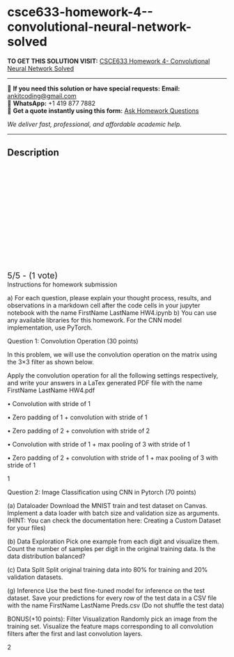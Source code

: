 # csce633-homework-4--convolutional-neural-network-solved
**TO GET THIS SOLUTION VISIT:** [CSCE633 Homework 4- Convolutional Neural Network Solved](https://www.ankitcodinghub.com/product/homework-4-convolutional-neural-network/)


---

📩 **If you need this solution or have special requests:** **Email:** ankitcoding@gmail.com  
📱 **WhatsApp:** +1 419 877 7882  
📄 **Get a quote instantly using this form:** [Ask Homework Questions](https://www.ankitcodinghub.com/services/ask-homework-questions/)

*We deliver fast, professional, and affordable academic help.*

---

<h2>Description</h2>



<div class="kk-star-ratings kksr-auto kksr-align-center kksr-valign-top" data-payload="{&quot;align&quot;:&quot;center&quot;,&quot;id&quot;:&quot;127245&quot;,&quot;slug&quot;:&quot;default&quot;,&quot;valign&quot;:&quot;top&quot;,&quot;ignore&quot;:&quot;&quot;,&quot;reference&quot;:&quot;auto&quot;,&quot;class&quot;:&quot;&quot;,&quot;count&quot;:&quot;1&quot;,&quot;legendonly&quot;:&quot;&quot;,&quot;readonly&quot;:&quot;&quot;,&quot;score&quot;:&quot;5&quot;,&quot;starsonly&quot;:&quot;&quot;,&quot;best&quot;:&quot;5&quot;,&quot;gap&quot;:&quot;4&quot;,&quot;greet&quot;:&quot;Rate this product&quot;,&quot;legend&quot;:&quot;5\/5 - (1 vote)&quot;,&quot;size&quot;:&quot;24&quot;,&quot;title&quot;:&quot;CSCE633 Homework 4- Convolutional Neural Network Solved&quot;,&quot;width&quot;:&quot;138&quot;,&quot;_legend&quot;:&quot;{score}\/{best} - ({count} {votes})&quot;,&quot;font_factor&quot;:&quot;1.25&quot;}">

<div class="kksr-stars">

<div class="kksr-stars-inactive">
            <div class="kksr-star" data-star="1" style="padding-right: 4px">


<div class="kksr-icon" style="width: 24px; height: 24px;"></div>
        </div>
            <div class="kksr-star" data-star="2" style="padding-right: 4px">


<div class="kksr-icon" style="width: 24px; height: 24px;"></div>
        </div>
            <div class="kksr-star" data-star="3" style="padding-right: 4px">


<div class="kksr-icon" style="width: 24px; height: 24px;"></div>
        </div>
            <div class="kksr-star" data-star="4" style="padding-right: 4px">


<div class="kksr-icon" style="width: 24px; height: 24px;"></div>
        </div>
            <div class="kksr-star" data-star="5" style="padding-right: 4px">


<div class="kksr-icon" style="width: 24px; height: 24px;"></div>
        </div>
    </div>

<div class="kksr-stars-active" style="width: 138px;">
            <div class="kksr-star" style="padding-right: 4px">


<div class="kksr-icon" style="width: 24px; height: 24px;"></div>
        </div>
            <div class="kksr-star" style="padding-right: 4px">


<div class="kksr-icon" style="width: 24px; height: 24px;"></div>
        </div>
            <div class="kksr-star" style="padding-right: 4px">


<div class="kksr-icon" style="width: 24px; height: 24px;"></div>
        </div>
            <div class="kksr-star" style="padding-right: 4px">


<div class="kksr-icon" style="width: 24px; height: 24px;"></div>
        </div>
            <div class="kksr-star" style="padding-right: 4px">


<div class="kksr-icon" style="width: 24px; height: 24px;"></div>
        </div>
    </div>
</div>


<div class="kksr-legend" style="font-size: 19.2px;">
            5/5 - (1 vote)    </div>
    </div>
Instructions for homework submission

a) For each question, please explain your thought process, results, and observations in a markdown cell after the code cells in your jupyter notebook with the name FirstName LastName HW4.ipynb b) You can use any available libraries for this homework. For the CNN model implementation, use PyTorch.

Question 1: Convolution Operation (30 points)

In this problem, we will use the convolution operation on the matrix using the 3×3 filter as shown below.

Apply the convolution operation for all the following settings respectively, and write your answers in a LaTex generated PDF file with the name FirstName LastName HW4.pdf

• Convolution with stride of 1

• Zero padding of 1 + convolution with stride of 1

• Zero padding of 2 + convolution with stride of 2

• Convolution with stride of 1 + max pooling of 3 with stride of 1

• Zero padding of 2 + convolution with stride of 1 + max pooling of 3 with stride of 1

1

Question 2: Image Classification using CNN in Pytorch (70 points)

(a) Dataloader Download the MNIST train and test dataset on Canvas. Implement a data loader with batch size and validation size as arguments. (HINT: You can check the documentation here: Creating a Custom Dataset for your files)

(b) Data Exploration Pick one example from each digit and visualize them. Count the number of samples per digit in the original training data. Is the data distribution balanced?

(c) Data Split Split original training data into 80% for training and 20% validation datasets.

(g) Inference Use the best fine-tuned model for inference on the test dataset. Save your predictions for every row of the test data in a CSV file with the name FirstName LastName Preds.csv (Do not shuffle the test data)

BONUS(+10 points): Filter Visualization Randomly pick an image from the training set. Visualize the feature maps corresponding to all convolution filters after the first and last convolution layers.

2
